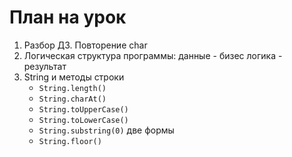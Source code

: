 # План на урок
1. Разбор ДЗ. Повторение char
3. Логическая структура программы: данные - бизес логика - результат
3. String и методы строки
   - `String.length()`
   - `String.charAt()`
   - `String.toUpperCase()`
   - `String.toLowerCase()`
   - `String.substring(0)` две формы
   - `String.floor()`
